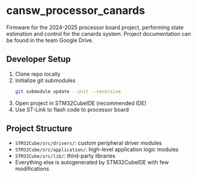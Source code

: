 # cansw_processor_canards

 Firmware for the 2024-2025 processor board project, performing state estimation and control for the canards system.
 Project documentation can be found in the team Google Drive.

## Developer Setup
1. Clone repo locally
2. Initialize git submodules
   ```bash
   git submodule update --init --recursive
   ```
4. Open project in STM32CubeIDE (recommended IDE)
5. Use ST-Link to flash code to processor board

## Project Structure
- `STM32Cube/src/drivers/`: custom peripheral driver modules
- `STM32Cube/src/application/`: high-level application logic modules
- `STM32Cube/src/lib/`: third-party libraries
- Everything else is autogenerated by STM32CubeIDE with few modifications
